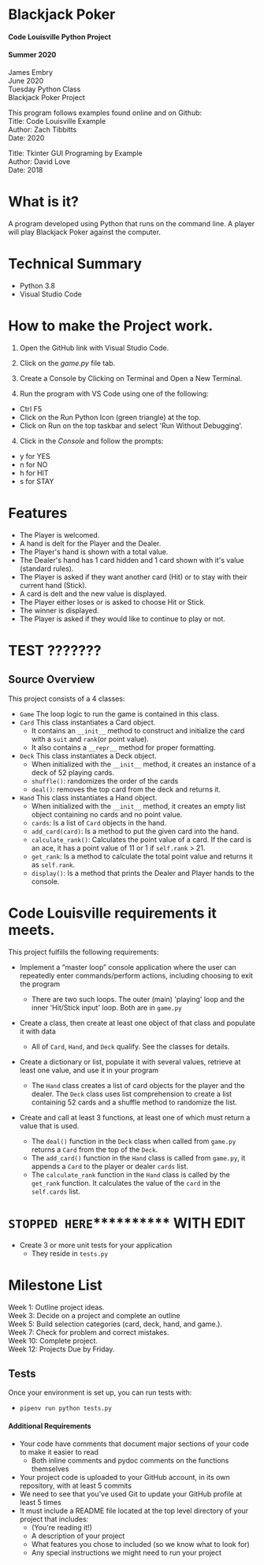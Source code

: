 # Blackjack Poker
#### Code Louisville Python Project
#### Summer 2020


James Embry<br>
June 2020<br>
Tuesday Python Class <br>
Blackjack Poker Project <br>

This program follows examples found online and on Github:<br>
Title: Code Louisville Example<br>
Author: Zach Tibbitts<br>
Date: 2020<br>

Title: Tkinter GUI Programing by Example<br>
Author: David Love<br>
Date: 2018 <br>

# What is it? <br>
A program developed using Python that runs on the command line.  A player will play Blackjack Poker against the computer. 

# Technical Summary
* Python 3.8
* Visual Studio Code


# How to make the Project work.<br>
1. Open the GitHub link with Visual Studio Code.

2. Click on the *game.py* file tab.
2. Create a Console by Clicking  on Terminal and Open a New Terminal.
3. Run the program with VS Code using one of the following:
  * Ctrl F5
  * Click on the Run Python Icon (green triangle) at the top.
  * Click on Run on the top taskbar and select 'Run Without Debugging'.
4. Click in the *Console* and follow the prompts:
  * y for YES
  * n for NO
  * h for HIT
  * s for STAY

# Features<br>
* The Player is welcomed.
* A hand is delt for the Player and the Dealer.
* The Player's hand is shown with a total value.
* The Dealer's hand has 1 card hidden and 1 card shown with it's value (standard rules).
* The Player is asked if they want another card (Hit) or to stay with their current hand (Stick).
* A card is delt and the new value is displayed.
* The Player either loses or is asked to choose Hit or Stick.
* The winner is displayed.
* The Player is asked if they would like to continue to play or not.

# TEST ???????<br>
 
## Source Overview

This project consists of a 4 classes:

* `Game` The loop logic to run the game is contained in this class.
* `Card` This class instantiates a Card object.
    * It contains an `__init__` method to construct and initialize the card with a `suit` and `rank`(or point value).
    * It also contains a  `__repr__` method for proper formatting.
* `Deck` This class instantiates a Deck object.
    * When initialized with the `__init__` method, it creates an instance of a deck of 52 playing cards.
    * `shuffle()`: randomizes the order of the cards
    * `deal()`: removes the top card from the deck and returns it.
* `Hand` This class instantiates a Hand object.
    * When initialized with the `__init__` method, it creates an empty list object containing no cards and no point value.
    * `cards`: Is a list of `Card` objects in the hand.
    * `add_card(card)`: Is a method to put the given card into the hand.
    * `calculate_rank()`: Calculates the point value of a card. If the card is an ace, it has a point value of 11 or 1 if `self.rank` > 21.
    * `get_rank`: Is a method to calculate the total point value and returns it as `self.rank`.
    * `display()`: Is a method that prints the Dealer and Player hands to the console.

 


# Code Louisville requirements it meets.

This project fulfills the following requirements:

* Implement a “master loop” console application where the user can repeatedly enter commands/perform actions, including choosing to exit the program
    * There are two such loops. The outer (main) 'playing' loop and the inner 'Hit/Stick input' loop. Both are in `game.py`



* Create a class, then create at least one object of that class and populate it with data
    * All of `Card`, `Hand`, and `Deck` qualify.  See the classes for details.
* Create a dictionary or list, populate it with several values, retrieve at least one value, and use it in your program
    * The `Hand` class creates a list of card objects for the player and the dealer.  The `Deck` class uses  list comprehension to create a list containing 52 cards and a shuffle method to randomize the list.

* Create and call at least 3 functions, at least one of which must return a value that is used.
    * The `deal()` function in the `Deck` class when called from `game.py` returns a `Card` from the top of the `Deck`.
    * The `add_card()` function in the `Hand` class is called from `game.py`, it appends a `Card` to the player or dealer `cards` list.
    * The `calculate_rank` function in the `Hand` class is called by the `get_rank` function. It calculates the value of the `card` in the `self.cards` list.


# `STOPPED HERE`********** WITH EDIT
* Create 3 or more unit tests for your application
    * They reside in `tests.py`
      

# Milestone List
Week 1: Outline project ideas. <br>
Week 3: Decide on a project and complete an outline <br>
Week 5: Build selection categories (card, deck, hand, and game.). <br>
Week 7: Check for problem and correct  mistakes. <br>
Week 10: Complete project. <br>
Week 12: Projects Due by Friday.



## Tests

Once your environment is set up, you can run tests with:

* `pipenv run python tests.py`
 

#### Additional Requirements
* Your code have comments that document major sections of your code to make it easier to read
    * Both inline comments and pydoc comments on the functions themselves
* Your project code is uploaded to your GitHub account, in its own repository, with at least 5 commits
* We need to see that you’ve used Git to update your GitHub profile at least 5 times
* It must include a README file located at the top level directory of your project that includes:
    * (You're reading it!)
    * A description of your project
    * What features you chose to included (so we know what to look for)
    * Any special instructions we might need to run your project
